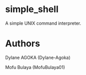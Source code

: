 # simple_shell
A simple UNIX command interpreter.

# Authors 
Dylane AGOKA (Dylane-Agoka)

Mofu Bulaya (MofuBulaya01)
